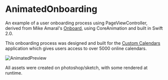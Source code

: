# AnimatedOnboarding

An example of a user onboarding process using PageViewController, derived from Mike Amaral's [Onboard](https://github.com/mamaral/Onboard), using CoreAnimation and built in Swift 2.0.

This onboarding process was designed and built for the [Custom Calendars](https://itunes.apple.com/us/app/custom-calendars-sports-social/id993245081?mt=8) application which gives users access to over 5000 online calendars. 

![AnimatedPreview](https://github.com/mamaral/Onboard/blob/master/Screenshots/almanac.gif)

All assets were created on photoshop/sketch, with some rendered at runtime.  

